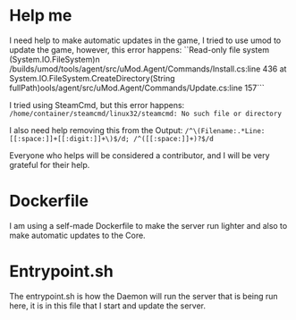 # Help me
I need help to make automatic updates in the game, I tried to use umod to update the game, however, this error happens: ``Read-only file system (System.IO.FileSystem)n /builds/umod/tools/agent/src/uMod.Agent/Commands/Install.cs:line 436
   at System.IO.FileSystem.CreateDirectory(String fullPath)ools/agent/src/uMod.Agent/Commands/Update.cs:line 157```

I tried using SteamCmd, but this error happens: ``/home/container/steamcmd/linux32/steamcmd: No such file or directory``

I also need help removing this from the Output: ``/^\(Filename:.*Line:[[:space:]]+[[:digit:]]+\)$/d; /^([[:space:]]+)?$/d``

Everyone who helps will be considered a contributor, and I will be very grateful for their help.

# Dockerfile
I am using a self-made Dockerfile to make the server run lighter and also to make automatic updates to the Core.

# Entrypoint.sh
The entrypoint.sh is how the Daemon will run the server that is being run here, it is in this file that I start and update the server.